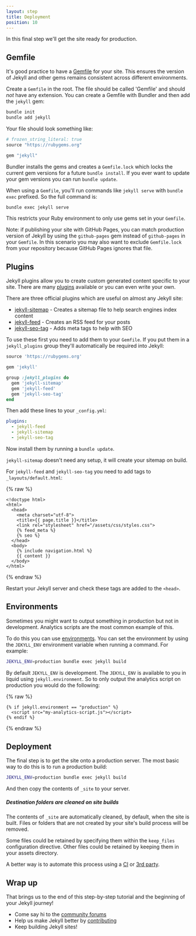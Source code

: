 ```yaml
---
layout: step
title: Deployment
position: 10
---
```

In this final step we'll get the site ready for production.

## Gemfile

It's good practice to have a [Gemfile](/docs/ruby-101/#gemfile) for your site.
This ensures the version of Jekyll and other gems remains consistent across
different environments.

Create a `Gemfile` in the root. 
The file should be called 'Gemfile' and should *not* have any extension. 
You can create a Gemfile with Bundler and then add the `jekyll` gem:

```sh
bundle init
bundle add jekyll
```

Your file should look something like:

```ruby
# frozen_string_literal: true
source "https://rubygems.org"

gem "jekyll"
```

Bundler installs the gems and creates a `Gemfile.lock` which locks the current 
gem versions for a future `bundle install`. If you ever want to update your gem 
versions you can run `bundle update`.

When using a `Gemfile`, you'll run commands like `jekyll serve` with
`bundle exec` prefixed. So the full command is:

```sh
bundle exec jekyll serve
```

This restricts your Ruby environment to only use gems set in your `Gemfile`.

Note: if publishing your site with GitHub Pages, you can match production
version of Jekyll by using the `github-pages` gem instead of `github-pages`
in your `Gemfile`. In this scenario you may also want to exclude `Gemfile.lock`
from your repository because GitHub Pages ignores that file.

## Plugins

Jekyll plugins allow you to create custom generated content specific to your
site. There are many [plugins](/docs/plugins/) available or you can even
write your own.

There are three official plugins which are useful on almost any Jekyll site:

* [jekyll-sitemap](https://github.com/jekyll/jekyll-sitemap) - Creates a sitemap
file to help search engines index content
* [jekyll-feed](https://github.com/jekyll/jekyll-feed) - Creates an RSS feed for
your posts
* [jekyll-seo-tag](https://github.com/jekyll/jekyll-seo-tag) - Adds meta tags to help
with SEO

To use these first you need to add them to your `Gemfile`. If you put them
in a `jekyll_plugins` group they'll automatically be required into Jekyll:

```ruby
source 'https://rubygems.org'

gem 'jekyll'

group :jekyll_plugins do
  gem 'jekyll-sitemap'
  gem 'jekyll-feed'
  gem 'jekyll-seo-tag'
end
```

Then add these lines to your `_config.yml`:

```yaml
plugins:
  - jekyll-feed
  - jekyll-sitemap
  - jekyll-seo-tag
```

Now install them by running a `bundle update`.

`jekyll-sitemap` doesn't need any setup, it will create your sitemap on build.

For `jekyll-feed` and `jekyll-seo-tag` you need to add tags to
`_layouts/default.html`:

{% raw %}
```liquid
<!doctype html>
<html>
  <head>
    <meta charset="utf-8">
    <title>{{ page.title }}</title>
    <link rel="stylesheet" href="/assets/css/styles.css">
    {% feed_meta %}
    {% seo %}
  </head>
  <body>
    {% include navigation.html %}
    {{ content }}
  </body>
</html>
```
{% endraw %}

Restart your Jekyll server and check these tags are added to the `<head>`.

## Environments

Sometimes you might want to output something in production but not
in development. Analytics scripts are the most common example of this.

To do this you can use [environments](/docs/configuration/environments/). You
can set the environment by using the `JEKYLL_ENV` environment variable when
running a command. For example:

```sh
JEKYLL_ENV=production bundle exec jekyll build
```

By default `JEKYLL_ENV` is development. The `JEKYLL_ENV` is available to you
in liquid using `jekyll.environment`. So to only output the analytics script
on production you would do the following:

{% raw %}
```liquid
{% if jekyll.environment == "production" %}
  <script src="my-analytics-script.js"></script>
{% endif %}
```
{% endraw %}

## Deployment

The final step is to get the site onto a production server. The most basic way
to do this is to run a production build:

```sh
JEKYLL_ENV=production bundle exec jekyll build
```

And then copy the contents of `_site` to your server.

<div class="note warning">
  <h5>Destination folders are cleaned on site builds</h5>
  <p>
    The contents of <code>_site</code> are automatically cleaned, by default, when
    the site is built. Files or folders that are not created by your site's build
    process will be removed.
  </p>
  <p>
    Some files could be retained by specifying them within the <code>keep_files</code>
    configuration directive. Other files could be retained by keeping them in your
    assets directory.
  </p>
</div>

A better way is to automate this process using a [CI](/docs/deployment/automated/)
or [3rd party](/docs/deployment/third-party/).

## Wrap up

That brings us to the end of this step-by-step tutorial and the beginning of
your Jekyll journey!

* Come say hi to the [community forums](https://talk.jekyllrb.com)
* Help us make Jekyll better by [contributing](/docs/contributing/)
* Keep building Jekyll sites!
